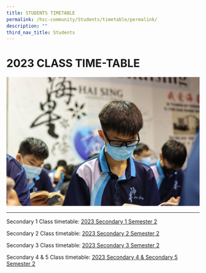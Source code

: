 ```yaml
---
title: STUDENTS TIMETABLE
permalink: /hsc-community/Students/timetable/permalink/
description: ""
third_nav_title: Students
---
```

2023 CLASS TIME-TABLE
==========

![](/images/timetable.jpeg)

---------------------

Secondary 1 Class timetable: 
[2023 Secondary 1 Semester 2](/files/Time%20Table/sec%201%202023%20sem%202%20class%2023062023.pdf)

Secondary 2 Class timetable: 
[2023 Secondary 2 Semester 2](/files/Time%20Table/sec2%202023%20sem%202%20class%2023062023.pdf)


Secondary 3 Class timetable: [2023 Secondary 3 Semester 2](/files/Time%20Table/sec%203%202023%20sem%202%20class%2023062023.pdf)


Secondary 4 & 5 Class timetable: 
[2023 Secondary 4 & Secondary 5 Semester 2](/files/Time%20Table/sec4%20sec%205%202023%20sem%202%20class%2023062023.pdf)